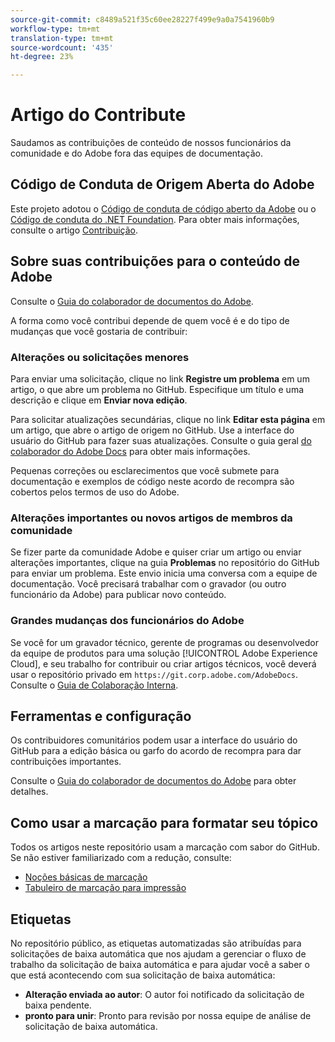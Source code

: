```yaml
---
source-git-commit: c8489a521f35c60ee28227f499e9a0a7541960b9
workflow-type: tm+mt
translation-type: tm+mt
source-wordcount: '435'
ht-degree: 23%

---
```

# Artigo do Contribute

Saudamos as contribuições de conteúdo de nossos funcionários da comunidade e do Adobe fora das equipes de documentação.

## Código de Conduta de Origem Aberta do Adobe

Este projeto adotou o [Código de conduta de código aberto da Adobe](code-of-conduct.md) ou o [Código de conduta do .NET Foundation](https://dotnetfoundation.org/code-of-conduct). Para obter mais informações, consulte o artigo [Contribuição](contributing.md).

## Sobre suas contribuições para o conteúdo de Adobe

Consulte o [Guia do colaborador de documentos do Adobe](https://docs.adobe.com/help/en/contributor/contributor-guide/introduction.html).

A forma como você contribui depende de quem você é e do tipo de mudanças que você gostaria de contribuir:

### Alterações ou solicitações menores

Para enviar uma solicitação, clique no link **Registre um problema** em um artigo, o que abre um problema no GitHub. Especifique um título e uma descrição e clique em **Enviar nova edição**.

Para solicitar atualizações secundárias, clique no link **Editar esta página** em um artigo, que abre o artigo de origem no GitHub. Use a interface do usuário do GitHub para fazer suas atualizações. Consulte o guia geral [do colaborador do Adobe Docs](https://docs.adobe.com/help/en/contributor/contributor-guide/introduction.html) para obter mais informações.

Pequenas correções ou esclarecimentos que você submete para documentação e exemplos de código neste acordo de recompra são cobertos pelos termos de uso do Adobe.

### Alterações importantes ou novos artigos de membros da comunidade

Se fizer parte da comunidade Adobe e quiser criar um artigo ou enviar alterações importantes, clique na guia **Problemas** no repositório do GitHub para enviar um problema. Este envio inicia uma conversa com a equipe de documentação. Você precisará trabalhar com o gravador (ou outro funcionário da Adobe) para publicar novo conteúdo.

<!--
If you submit a pull request with significant changes to documentation and code examples, you'll see a message in the pull request asking you to submit an online contribution license agreement (CLA). You must complete the online form before we can review your pull request.
-->

### Grandes mudanças dos funcionários do Adobe

Se você for um gravador técnico, gerente de programas ou desenvolvedor da equipe de produtos para uma solução [!UICONTROL Adobe Experience Cloud], e seu trabalho for contribuir ou criar artigos técnicos, você deverá usar o repositório privado em `https://git.corp.adobe.com/AdobeDocs`. Consulte o [Guia de Colaboração Interna](https://docs.adobe.com/content/help/en/collaborative-doc-instructions/collaboration-guide/home.html).

<!--Employees from other parts of the Adobe world should use the public repo for minor updates.-->

## Ferramentas e configuração

Os contribuidores comunitários podem usar a interface do usuário do GitHub para a edição básica ou garfo do acordo de recompra para dar contribuições importantes.

Consulte o [Guia do colaborador de documentos do Adobe](https://docs.adobe.com/help/en/contributor/contributor-guide/introduction.html) para obter detalhes.

## Como usar a marcação para formatar seu tópico

Todos os artigos neste repositório usam a marcação com sabor do GitHub. Se não estiver familiarizado com a redução, consulte:

* [Noções básicas de marcação](https://help.github.com/articles/getting-started-with-writing-and-formatting-on-github/)
* [Tabuleiro de marcação para impressão](https://guides.github.com/pdfs/markdown-cheatsheet-online.pdf)

## Etiquetas

No repositório público, as etiquetas automatizadas são atribuídas para solicitações de baixa automática que nos ajudam a gerenciar o fluxo de trabalho da solicitação de baixa automática e para ajudar você a saber o que está acontecendo com sua solicitação de baixa automática:

* **Alteração enviada ao autor**: O autor foi notificado da solicitação de baixa pendente.
* **pronto para unir**: Pronto para revisão por nossa equipe de análise de solicitação de baixa automática.
